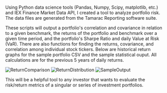 Using Python data science tools (Pandas, Numpy, Scipy, matplotlib, etc.) and IEX Finance Market Data API, I created a tool to analyze portfolio risk.  The data files are  generated from the Tamarac Reporting software suite.  

These scripts will output a portfolio's correlation and covariance in relation to a given benchmark, the returns of the portfolio and benchmark over a given time period, and the portfolio's Sharpe Ratio and daily Value at Risk (VaR).  There are also functions for finding the returns, covariance, and correlation among individual stock tickers.  Below are historical return graphs for the sample portfolio CSV and the sample statistical ouput.  All calculations are for the previous 5 years of daily returns.

![ReturnComparison](https://user-images.githubusercontent.com/63209956/127754219-07e0c074-42fc-4389-a721-6f15aecf668b.png)
![ReturnDistribution](https://user-images.githubusercontent.com/63209956/127754023-43f87066-133d-486a-81c2-a6893aec5973.png)
![SampleOutput](https://user-images.githubusercontent.com/63209956/127754233-6988dab1-cd4e-4247-a8e9-943966010b0d.png)

This will be a helpful tool to any investor that wants to evaluate the risk/return metrics of a singular or series of investment portfolios.

